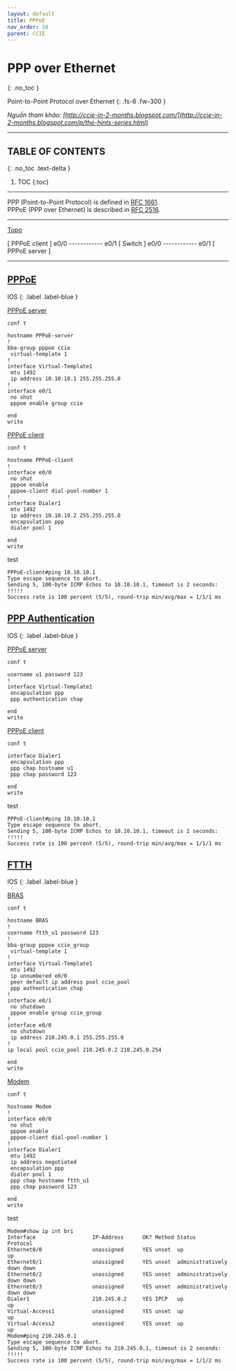 ```yaml
---
layout: default
title: PPPoE
nav_order: 10
parent: CCIE
---
```


# PPP over Ethernet
{: .no_toc }

Point-to-Point Protocol over Ethernet
{: .fs-6 .fw-300 }

_Nguồn tham khảo: [http://ccie-in-2-months.blogspot.com/](http://ccie-in-2-months.blogspot.com/p/the-hints-series.html)_

---

## TABLE OF CONTENTS
{: .no_toc .text-delta }

1. TOC
{:toc}

---

PPP (Point-to-Point Protocol) is defined in [RFC 1661](http://tools.ietf.org/html/rfc1661).<br>
PPPoE (PPP over Ethernet) is described in [RFC 2516](http://tools.ietf.org/html/rfc2516).

---

<u>Topo</u>

\[ PPPoE client \] e0/0 ------------ e0/1 \[ Switch \] e0/0 ------------ e0/1 \[ PPPoE server \]

---

## <u>PPPoE</u>

IOS
{: .label .label-blue }

<u>PPPoE server</u>
```
conf t

hostname PPPoE-server
!
bba-group pppoe ccie
 virtual-template 1
!
interface Virtual-Template1
 mtu 1492
 ip address 10.10.10.1 255.255.255.0
!
interface e0/1
 no shut
 pppoe enable group ccie

end
write
```

<u>PPPoE client</u>
```
conf t

hostname PPPoE-client
!
interface e0/0
 no shut
 pppoe enable
 pppoe-client dial-pool-number 1
!
interface Dialer1
 mtu 1492
 ip address 10.10.10.2 255.255.255.0
 encapsulation ppp
 dialer pool 1

end
write
```

test
```
PPPoE-client#ping 10.10.10.1
Type escape sequence to abort.
Sending 5, 100-byte ICMP Echos to 10.10.10.1, timeout is 2 seconds:
!!!!!
Success rate is 100 percent (5/5), round-trip min/avg/max = 1/1/1 ms
```

## <u>PPP Authentication</u>

IOS
{: .label .label-blue }

<u>PPPoE server</u>
```
conf t

username u1 password 123
!
interface Virtual-Template1
 encapsulation ppp
 ppp authentication chap

end
write
```

<u>PPPoE client</u>
```
conf t

interface Dialer1
 encapsulation ppp
 ppp chap hostname u1
 ppp chap password 123

end
write
```

test
```
PPPoE-client#ping 10.10.10.1
Type escape sequence to abort.
Sending 5, 100-byte ICMP Echos to 10.10.10.1, timeout is 2 seconds:
!!!!!
Success rate is 100 percent (5/5), round-trip min/avg/max = 1/1/1 ms
```

## <u>FTTH</u>

IOS
{: .label .label-blue }

<u>BRAS</u>
```
conf t

hostname BRAS
!
username ftth_u1 password 123
!
bba-group pppoe ccie_group
 virtual-template 1
!
interface Virtual-Template1
 mtu 1492
 ip unnumbered e0/0
 peer default ip address pool ccie_pool
 ppp authentication chap
!
interface e0/1
 no shutdown
 pppoe enable group ccie_group
!
interface e0/0
 no shutdown
 ip address 210.245.0.1 255.255.255.0
!
ip local pool ccie_pool 210.245.0.2 210.245.0.254

end
write
```

<u>Modem</u>
```
conf t

hostname Modem
!
interface e0/0
 no shut
 pppoe enable
 pppoe-client dial-pool-number 1
!
interface Dialer1
 mtu 1492
 ip address negotiated
 encapsulation ppp
 dialer pool 1
 ppp chap hostname ftth_u1
 ppp chap password 123

end
write
```

test
```
Modem#show ip int bri
Interface                  IP-Address      OK? Method Status                Protocol
Ethernet0/0                unassigned      YES unset  up                    up
Ethernet0/1                unassigned      YES unset  administratively down down
Ethernet0/2                unassigned      YES unset  administratively down down
Ethernet0/3                unassigned      YES unset  administratively down down
Dialer1                    210.245.0.2     YES IPCP   up                    up
Virtual-Access1            unassigned      YES unset  up                    up
Virtual-Access2            unassigned      YES unset  up                    up
Modem#ping 210.245.0.1
Type escape sequence to abort.
Sending 5, 100-byte ICMP Echos to 210.245.0.1, timeout is 2 seconds:
!!!!!
Success rate is 100 percent (5/5), round-trip min/avg/max = 1/1/2 ms
```



